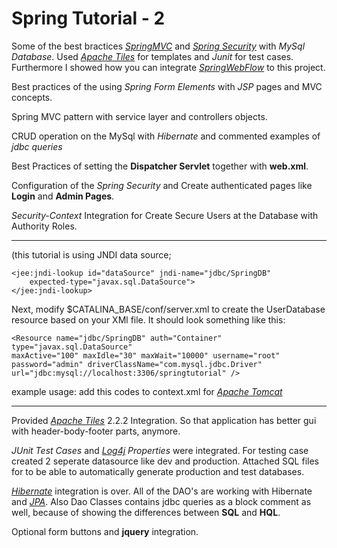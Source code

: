 # Spring Tutorial - 2

Some of the best bractices *[SpringMVC](http://projects.spring.io/spring-framework/)* and *[Spring Security](http://projects.spring.io/spring-security/)* with *MySql Database*. Used *[Apache Tiles](https://tiles.apache.org/)* for templates and *Junit* for test cases. Furthermore I showed how you can integrate *[SpringWebFlow](http://projects.spring.io/spring-webflow/)*  to this project.

Best practices of the using *Spring Form Elements* with *JSP* pages and MVC concepts.

Spring MVC pattern with service layer and controllers objects. 

CRUD operation on the MySql with *Hibernate* and commented examples of *jdbc queries*

Best Practices of setting the **Dispatcher Servlet** together with **web.xml**. 

Configuration of the *Spring Security* and Create authenticated pages like **Login** and **Admin Pages**.

*Security-Context* Integration for Create Secure Users at the Database with Authority Roles.

-------------------------------------------------------------------------------------------------------------
(this tutorial is using JNDI data source; 
	
	<jee:jndi-lookup id="dataSource" jndi-name="jdbc/SpringDB"
		expected-type="javax.sql.DataSource">
	</jee:jndi-lookup> 


Next, modify $CATALINA_BASE/conf/server.xml to create the UserDatabase resource based on your XMl file. It should look something like this:

  
	<Resource name="jdbc/SpringDB" auth="Container" type="javax.sql.DataSource"
	maxActive="100" maxIdle="30" maxWait="10000" username="root"
	password="admin" driverClassName="com.mysql.jdbc.Driver"
	url="jdbc:mysql://localhost:3306/springtutorial" />


example usage: add this codes to context.xml for 
*[Apache Tomcat](https://tomcat.apache.org/tomcat-5.5-doc/jndi-resources-howto.html#UserDatabase_Resources)*

-------------------------------------------------------------------------------------------------------------
	
Provided *[Apache Tiles](https://tiles.apache.org/)* 2.2.2 Integration. So that application has better gui with header-body-footer parts, anymore.

*JUnit Test Cases* and *[Log4j](http://logging.apache.org/log4j/2.x/) Properties* were integrated. For testing case created 2 seperate datasource like dev and production. Attached SQL files for to be able to automatically generate production and test databases.

*[Hibernate](http://hibernate.org/orm/)* integration is over.
All of the DAO's are working with Hibernate and *[JPA](https://en.wikipedia.org/wiki/Java_Persistence_API)*.
Also Dao Classes contains jdbc queries as a block comment as well, because of showing the differences between **SQL** and **HQL**.


Optional form buttons and **jquery** integration.


